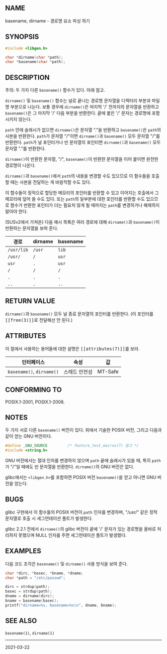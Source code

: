 ## NAME

basename, dirname - 경로명 요소 파싱 하기

## SYNOPSIS

```c
#include <libgen.h>

char *dirname(char *path);
char *basename(char *path);
```

## DESCRIPTION

주의: 두 가지 다른 `basename()` 함수가 있다. 아래 참고.

`dirname()` 및 `basename()` 함수는 널로 끝나는 경로명 문자열을 디렉터리 부분과 파일명 부분으로 나눈다. 보통 경우에 `dirname()`은 마지막 '/' 전까지의 문자열을 반환하고 `basename()`은 그 마지막 '/' 다음 부분을 반환한다. 끝에 붙은 '/' 문자는 경로명에 포함시키지 않는다.

`path` 안에 슬래시가 없으면 `dirname()`은 문자열 "."을 반환하고 `basename()`은 `path`의 사본을 반환한다. `path`가 문자열 "/"이면 `dirname()`과 `basename()` 모두 문자열 "/"를 반환한다. `path`가 널 포인터거나 빈 문자열의 포인터면 `dirname()`과 `basename()` 모두 문자열 "."를 반환한다.

`dirname()`이 반환한 문자열, "/", `basename()`이 반환한 문자열을 이어 붙이면 완전한 경로명이 나온다.

`dirname()`과 `basename()`에서 `path`의 내용을 변경할 수도 있으므로 이 함수들을 호출할 때는 사본을 전달하는 게 바람직할 수도 있다.

이 함수들이 정적으로 할당한 메모리의 포인터를 반환할 수 있고 이어지는 호출에서 그 메모리에 덮어 쓸 수도 있다. 또는 `path`의 일부분에 대한 포인터를 반환할 수도 있으므로 함수가 반환한 포인터가 더는 필요치 않게 될 때까지는 `path`를 변경하거나 해제하지 말아야 한다.

(SUSv2에서 가져온) 다음 예시 목록은 여러 경로에 대해 `dirname()`과 `basename()`이 반환하는 문자열을 보여 준다.

| 경로       | dirname | basename |
| ---------- | ------- | -------- |
| `/usr/lib` | `/usr`  | `lib`    |
| `/usr/`    | `/`     | `usr`    |
| `usr`      | `.`     | `usr`    |
| `/`        | `/`     | `/`      |
| `.`        | `.`     | `.`      |
| `..`       | `.`     | `..`     |

## RETURN VALUE

`dirname()`과 `basename()` 모두 널 종료 문자열의 포인터를 반환한다. (이 포인터를 <tt>[[free(3)]]</tt>로 전달해선 안 된다.)

## ATTRIBUTES

이 절에서 사용하는 용어들에 대한 설명은 <tt>[[attributes(7)]]</tt>를 보라.

| 인터페이스 | 속성 | 값 |
| --- | --- | --- |
| `basename()`, `dirname()` | 스레드 안전성 | MT-Safe |

## CONFORMING TO

POSIX.1-2001, POSIX.1-2008.

## NOTES

두 가지 서로 다른 `basename()` 버전이 있다. 위에서 기술한 POSIX 버전, 그리고 다음과 같이 얻는 GNU 버전이다.

```c
#define _GNU_SOURCE         /* feature_test_macros(7) 참고 */
#include <string.h>
```

GNU 버전에서는 절대 인자를 변경하지 않으며 `path` 끝에 슬래시가 있을 때, 특히 `path`가 "/"일 때에도 빈 문자열을 반환한다. `dirname()`의 GNU 버전은 없다.

glibc에서는 `<libgen.h>`를 포함하면 POSIX 버전 `basename()`을 얻고 아니면 GNU 버전을 얻는다.

## BUGS

glibc 구현에서 이 함수들의 POSIX 버전이 `path` 인자를 변경하며, "/usr/" 같은 정적 문자열로 호출 시 세그먼테이션 폴트가 발생한다.

glibc 2.2.1 전에서 `dirname()`의 glibc 버전이 끝에 '/' 문자가 있는 경로명을 올바로 처리하지 못했으며 NULL 인자를 주면 세그먼테이션 폴트가 발생했다.

## EXAMPLES

다음 코드 조각은 `basename()` 및 `dirname()` 사용 방식을 보여 준다.

```c
char *dirc, *basec, *bname, *dname;
char *path = "/etc/passwd";

dirc = strdup(path);
basec = strdup(path);
dname = dirname(dirc);
bname = basename(basec);
printf("dirname=%s, basename=%s\n", dname, bname);
```

## SEE ALSO

`basename(1)`, `dirname(1)`

----

2021-03-22
